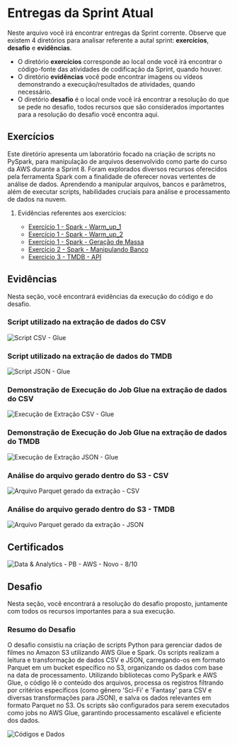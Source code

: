 # Entregas da Sprint Atual

Neste arquivo você irá encontrar entregas da Sprint corrente. Observe que existem 4 diretórios para analisar referente a autal sprint: **exercícios**, **desafio** e **evidências**.

- O diretório **exercícios** corresponde ao local onde você irá encontrar o código-fonte das atividades de codificação da Sprint, quando houver.
- O diretório **evidências** você pode encontrar imagens ou vídeos demonstrando a execução/resultados de atividades, quando necessário.
- O diretório **desafio** é o local onde você irá encontrar a resolução do que se pede no desafio, todos recursos que são considerados importantes para a resolução do desafio você encontra aqui.

## Exercícios

Este diretório apresenta um laboratório focado na criação de scripts no PySpark, para manipulação de arquivos desenvolvido como parte do curso da AWS durante a Sprint 8. Foram explorados diversos recursos oferecidos pela ferramenta Spark com a finalidade de oferecer novas vertentes de análise de dados. Aprendendo a manipular arquivos, bancos e parâmetros, além de executar scripts, habilidades cruciais para análise e processamento de dados na nuvem.

1. Evidências referentes aos exercícios:

   - [Exercício 1 - Spark - Warm_up_1](Exercicios/SPARK/exercicio_1/warm_up_1/warm_up_01.py)
   - [Exercício 1 - Spark - Warm_up_2](Exercicios/SPARK/exercicio_1/warm_up_2/warm_up_02.py)
   - [Exercício 1 - Spark - Geração de Massa](Exercicios/SPARK/exercicio_1/Geracao_massa.py)
   - [Exercicio 2 - Spark - Manipulando Banco](Exercicios/SPARK/exercicio_2/apache-spark.ipynb)
   - [Exercicio 3 - TMDB - API](Exercicios/TMDB/script.py)

## Evidências

Nesta seção, você encontrará evidências da execução do código e do desafio.

### Script utilizado na extração de dados do CSV

![Script CSV - Glue](Evidencias/csv_script.png)

### Script utilizado na extração de dados do TMDB

![Script JSON - Glue](Evidencias/tmbd_script.png)

### Demonstração de Execução do Job Glue na extração de dados do CSV

![Execução de Extração CSV - Glue](Evidencias/csv_run.png)

### Demonstração de Execução do Job Glue na extração de dados do TMDB

![Execução de Extração JSON - Glue](Evidencias/tmdb_run.png)

### Análise do arquivo gerado dentro do S3 - CSV

![Arquivo Parquet gerado da extração - CSV](Evidencias/csv_parquet.png)

### Análise do arquivo gerado dentro do S3 - TMDB

![Arquivo Parquet gerado da extração - JSON](Evidencias/tmdb_parquet.png)

## Certificados

![Data & Analytics - PB - AWS - Novo - 8/10](Certificados/Data%20&%20Analytics%20-%20PB%20-%20AWS%20-%20Novo%20-%208.10.jpg)

## Desafio

Nesta seção, você encontrará a resolução do desafio proposto, juntamente com todos os recursos importantes para a sua execução.

### Resumo do Desafio

O desafio consistiu na criação de scripts Python para gerenciar dados de filmes no Amazon S3 utilizando AWS Glue e Spark. Os scripts realizam a leitura e transformação de dados CSV e JSON, carregando-os em formato Parquet em um bucket específico no S3, organizando os dados com base na data de processamento. Utilizando bibliotecas como PySpark e AWS Glue, o código lê o conteúdo dos arquivos, processa os registros filtrando por critérios específicos (como gênero 'Sci-Fi' e 'Fantasy' para CSV e diversas transformações para JSON), e salva os dados relevantes em formato Parquet no S3. Os scripts são configurados para serem executados como jobs no AWS Glue, garantindo processamento escalável e eficiente dos dados.

![Códigos e Dados](Desafio/)
